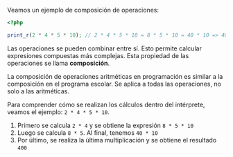 Veamos un ejemplo de composición de operaciones:

```php
<?php

print_r(2 * 4 * 5 * 10); // 2 * 4 * 5 * 10 = 8 * 5 * 10 = 40 * 10 => 400
```

Las operaciones se pueden combinar entre sí. Esto permite calcular expresiones compuestas más complejas. Esta propiedad de las operaciones se llama **composición**.

La composición de operaciones aritméticas en programación es similar a la composición en el programa escolar. Se aplica a todas las operaciones, no solo a las aritméticas.

Para comprender cómo se realizan los cálculos dentro del intérprete, veamos el ejemplo: `2 * 4 * 5 * 10`.

1. Primero se calcula `2 * 4` y se obtiene la expresión `8 * 5 * 10`
2. Luego se calcula `8 * 5`. Al final, tenemos `40 * 10`
3. Por último, se realiza la última multiplicación y se obtiene el resultado `400`
